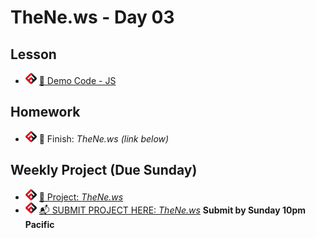 # TheNe.ws - Day 03

## Lesson
<!-- - ![FSA](/logo.png) [📺 Lecture]() -->
- ![FSA](/logo.png) [👾 Demo Code - JS](../node_demo/app.js)

## Homework
- ![FSA](/logo.png) 🔬 Finish: *TheNe.ws (link below)*

## Weekly Project (Due Sunday)
- ![FSA](/logo.png) [🔬 Project: *TheNe.ws*](https://learn.fullstackacademy.com/workshop/5e8474b9936cb6000447f3a3/landing)
- ![FSA](/logo.png) [📬 SUBMIT PROJECT HERE: *TheNe.ws*](https://forms.gle/bs9EBfJk6hBW96Sr9) __Submit by Sunday 10pm Pacific__
